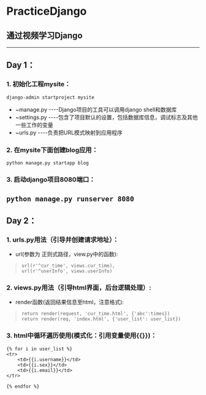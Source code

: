 # PracticeDjango
## 通过视频学习Django
---
## Day 1：
### 1. 初始化工程mysite：
```django-admin startproject mysite```
* ~manage.py ----Django项目的工具可以调用django shell和数据库
* ~settings.py ----包含了项目默认的设置，包括数据库信息，调试标志及其他一些工作的变量
* ~urls.py ----负责把URL模式映射到应用程序
### 2. 在mysite下面创建blog应用：
```python manage.py startapp blog```
### 3. 启动django项目8080端口：
```python manage.py runserver 8080```
---
## Day 2：
### 1. urls.py用法（引导并创建请求地址）：
* url(参数为 正则式路径，view.py中的函数):
>`url(r'^cur_time', views.cur_time),`  
`url(r'^userInfo', views.userInfo)`

### 2. views.py用法（引导html界面，后台逻辑处理）:
* render函数(返回结果信息至html，注意格式):
> ```return render(request, 'cur_time.html', {'abc':times})```  
```return render(req, 'index.html', {'user_list': user_list})```
### 3. html中循环遍历使用(模式化：引用变量使用{{}})：
    {% for i in user_list %}
    <tr>
        <td>{{i.username}}</td>
        <td>{{i.sex}}</td>
        <td>{{i.email}}</td>
    </tr>

    {% endfor %}
